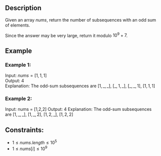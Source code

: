 ## Description
Given an array $nums$, return the number of subsequences with an odd sum of elements.

Since the answer may be very large, return it modulo $10^9 + 7$.

## Example
### Example 1:
Input: $nums = [1,1,1]$  
Output: $4$  
Explanation: The odd-sum subsequences are $[1, \_, \_]$, $[\_, 1, \_]$, $[\_, \_, 1]$, $[1, 1, 1]$

### Example 2:
Input: nums = [1,2,2]
Output: 4
Explanation: The odd-sum subsequences are $[1, \_, \_]$, $[1, \_, 2]$, $[1, 2, \_]$, $[1, 2, 2]$

## Constraints:
- $1 \leq nums.length \leq 10^5$
- $1 \leq nums[i] \leq 10^9$